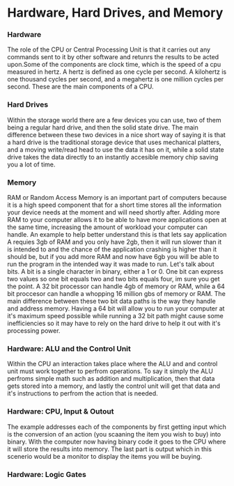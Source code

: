 # Hardware, Hard Drives, and Memory


### Hardware
The role of the CPU or Central Processing Unit is that it carries out any commands sent to it by other software and retunrs the results to be acted upon.Some of the components are clock time, which is the speed of a cpu measured in hertz. A hertz is defined as one cycle per second. A kilohertz is one thousand cycles per second, and a megahertz is one million cycles per second. These are the main components of a CPU.

### Hard Drives
Within the storage world there are a few devices you can use, two of them being a regular hard drive, and then the solid state drive. The main difference between these two devices in a nice short way of saying it is that a hard drive is the traditional storage device that uses mechanical platters, and a moving write/read head to use the data it has on it, while a solid state drive takes the data directly to an instantly accesible memory chip saving you a lot of time. 

### Memory
RAM or Random Access Memory is an important part of computers because it is a high speed component that for a short time stores all the information your device needs at the moment and will need shortly after. Adding more RAM to your computer allows it to be able to have more applications open at the same time, increasing the amount of workload your computer can handle. An example to help better understand this is that lets say application A requies 3gb of RAM and you only have 2gb, then it will run slower than it is intended to and the chance of the application crashing is higher than it should be, but if you add more RAM and now have 6gb you will be able to run the program in the intended way it was made to run. Let's talk about bits. A bit is a single character in binary, either a 1 or 0. One bit can express two values so one bit equals two and two bits equals four, im sure you get the point. A 32 bit processor can handle 4gb of memory or RAM, while a 64 bit proccesor can handle a whopping 16 million gbs of memory or RAM. The main difference between these two bit data paths is the way they handle and address memory. Having a 64 bit will allow you to run your computer at it's maximum speed possible while running a 32 bit path might cause some inefficiencies so it may have to rely on the hard drive to help it out with it's processing power.

### Hardware: ALU and the Control Unit
Within the CPU an interaction takes place where the ALU and and control unit must work together to perfrom operations. To say it simply the ALU perfroms simple math such as addition and multiplication, then that data gets stored into a memory, and lastly the control unit will get that data and it's instructions to perfrom the action that is needed.

### Hardware: CPU, Input & Outout
The example addresses each of the components by first getting input which is the conversion of an action (you scaaning the item you wish to buy) into binary. With the computer now having binary code it goes to the CPU where it will store the results into memory. The last part is output which in this scenerio would be a monitor to display the items you will be buying.

### Hardware: Logic Gates 

